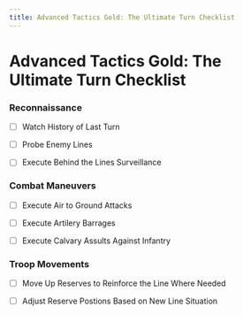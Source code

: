 ```yaml
---
title: Advanced Tactics Gold: The Ultimate Turn Checklist
---
```


Advanced Tactics Gold: The Ultimate Turn Checklist
==================================================

### Reconnaissance

- [ ] Watch History of Last Turn

- [ ] Probe Enemy Lines

- [ ] Execute Behind the Lines Surveillance

### Combat Maneuvers

- [ ] Execute Air to Ground Attacks

- [ ] Execute Artilery Barrages

- [ ] Execute Calvary Assults Against Infantry

### Troop Movements

- [ ] Move Up Reserves to Reinforce the Line Where Needed

- [ ] Adjust Reserve Postions Based on New Line Situation

